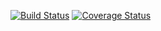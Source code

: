 [![Build Status](https://travis-ci.org/pchandar/AITK.svg?branch=master)](https://travis-ci.org/pchandar/AITK)
[![Coverage Status](https://coveralls.io/repos/github/pchandar/AITK/badge.svg?branch=master)](https://coveralls.io/github/pchandar/AITK?branch=master)